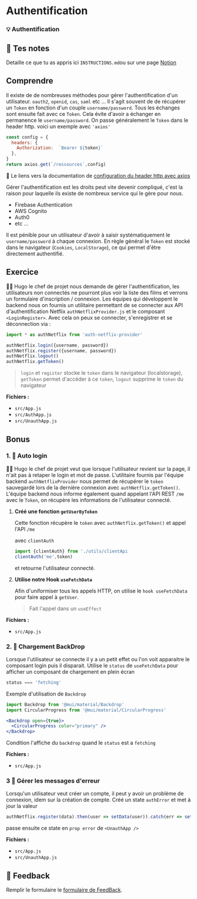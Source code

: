 # Authentification
### 💡 Authentification

## 📝 Tes notes

Detaille ce que tu as appris ici `INSTRUCTIONS.md`ou sur une page [Notion](https://go.mikecodeur.com/course-notes-template)

## Comprendre

Il existe de de nombreuses méthodes pour gérer l'authentification d'un utilisateur. `oauth2`, `openid`, `cas`, `saml` etc ... Il s'agit souvent de de récupérer un `Token` en fonction d'un couple `username/password`. Tous les échanges sont ensuite fait avec ce `Token`. Cela évite d'avoir a échanger en permanence le `username/password`. On passe généralement le `Token` dans le header http. voici un exemple avec `'axios'`

```jsx
const config = {
  headers: {
    Authorization:  `Bearer ${token}`
  },
}
return axios.get(`/ressources`,config)
```

📑 Le liens vers la documentation de [configuration du header http avec axios](https://axios-http.com/docs/req_config)

Gérer l'authentification est les droits peut vite devenir compliqué, c'est la raison pour laquelle ils existe de nombreux service qui le gère pour nous.

- Firebase Authentication
- AWS Cognito
- Auth0
- etc ...

Il est pénible pour un utilisateur d'avoir à saisir systématiquement le  `username/password` à chaque connexion. En règle général le `Token` est stocké dans le navigateur (`Cookies`, `LocalStorage`), ce qui permet d'être directement authentifié.

## Exercice

👨‍✈️ Hugo le chef de projet nous demande de gérer l'authentification, les utilisateurs non connectés ne pourront plus voir la liste des films et verrons un formulaire d'inscription / connexion. Les équipes qui développent le backend nous on fournis un utilitaire permettant de se connecter aux API d'authentification Netflix `authNetflixProvider.js` et le composant `<LoginRegister>`. Avec cela on peux se connecter, s'enregistrer et se déconnection via :

```jsx
import * as authNetflix from 'auth-netflix-provider'

authNetflix.login({username, password})
authNetflix.register({username, password})
authNetflix.logout()
authNetflix.getToken()
```

> `login` et `register` stocke le `token` dans le navigateur (localstorage), `getToken` permet d'accéder à ce `token`, `logout` supprime le `token` du navigateur

**Fichiers :**

- `src/App.js`
- `src/AuthApp.js`
- `src/UnauthApp.js`

## Bonus

### 1. 🚀 Auto login

👨‍✈️ Hugo le chef de projet veut que lorsque l'utilisateur revient sur la page, il n'ait pas à retaper le login et mot de passe. L'utilitaire fournis par l'équipe backend `authNetflixProvider` nous permet de récupérer le `token` sauvegardé lors de la dernière connexion avec `authNetflix.getToken()`.  L'équipe backend nous informe également quand appelant l'API REST `/me` avec le `Token`, on récupère les informations de l'utilisateur connecté.

1. **Créé une fonction `getUserByToken`**

    Cette fonction  récupère le `token` avec `authNetflix.getToken()` et appel l'API `/me` 

    avec `clientAuth`

    ```jsx
    import {clientAuth} from './utils/clientApi
    clientAuth('me',token)
    ```

    et retourne l'utilisateur connecté.

2. **Utilise notre Hook `useFetchData`** 

    Afin d'uniformiser tous les appels HTTP, on utilise le `hook useFetchData` pour faire appel à `getUser`. 

    > Fait l'appel dans un `useEffect`

**Fichiers :**

- `src/App.js`

### 2. 🚀 Chargement BackDrop

Lorsque l'utilisateur se connecte il y a un petit effet ou l'on voit apparaitre le composant login puis il disparait. Utilise le `status` de `useFetchData` pour afficher un composant de chargement en plein écran 

```jsx
status === 'fetching'
```

Exemple d'utilisation de `Backdrop`

```jsx
import Backdrop from '@mui/material/Backdrop'
import CircularProgress from '@mui/material/CircularProgress'

<Backdrop open={true}>
  <CircularProgress color="primary" />
</Backdrop>
```

Condition l'affiche du `backdrop` quand le `status` est a `fetching`

**Fichiers :**

- `src/App.js`

### 3 🚀 **Gérer les messages d'erreur**

Lorsqu'un utilisateur veut créer un compte, il peut y avoir un problème de connexion, idem sur la création de compte. Créé un state `authError` et met à jour la valeur 

```jsx
authNetflix.register(data).then(user => setData(user)).catch(err => setAuthError(err))
```

passe ensuite ce state en `prop error` de `<UnauthApp />`

**Fichiers :**

- `src/App.js`
- `src/UnauthApp.js`

## 🐜 Feedback

Remplir le formulaire le [formulaire de FeedBack](https://go.mikecodeur.com/cours-react-avis).